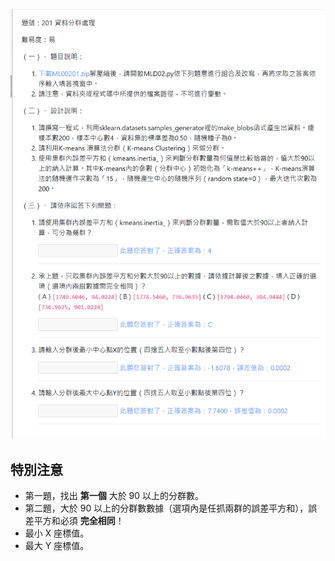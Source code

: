 ![圖](201_資料分群處理.jpg)
## 特別注意
 - 第一題，找出 **第一個** 大於 90 以上的分群數。
 - 第二題，大於 90 以上的分群數數據（選項內是任抓兩群的誤差平方和），誤差平方和必須 **完全相同**！
 - 最小 X 座標值。
 - 最大 Y 座標值。